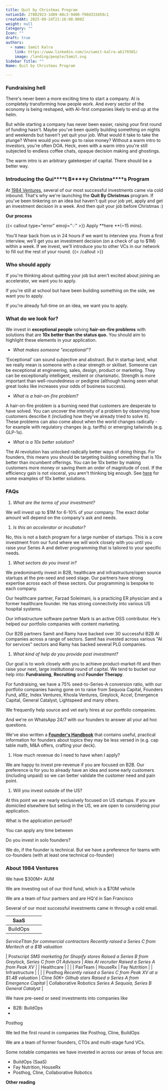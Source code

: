 ```yaml
---
title: Quit by Christmas Program
notionId: 27882923-1d09-80c3-9400-f90d333459c1
createdAt: 2025-09-24T21:16:00.000Z
weight: null
Category: ""
Icon: ""
draft: true
authors:
  - name: Samit Kalra
    link: https://www.linkedin.com/in/samit-kalra-a6179365/
    image: /landing/people/Samit.svg
Sidebar Title: ""
Name: Quit by Christmas Program

---
```



### **Fundraising hell**


There's never been a more exciting time to start a company. AI is completely transforming how people work. And every sector of the economy is being reshaped, with AI-first companies likely to end up at the helm.


But while starting a company has never been easier, raising your first round of funding hasn't. Maybe you've been quietly building something on nights and weekends but haven't yet quit your job. What would it take to take the plunge? Where would you even go to raise money? Without a warm intro to investors, you're often DOA. Heck, even with a warm intro you're still subjected to endless coffee chats, opaque decision making and ghostings.


The warm intro is an arbitrary gatekeeper of capital. There should be a better way.


### **Introducing the** **Q****u****i****t** **B****y** **C****h****ri****s****t****m****a****s** **Program**


At [1984 Ventures](/), several of our most successful investments came via cold inbound. That's why we're launching the **Quit By Christmas** program. If you've been tinkering on an idea but haven't quit your job yet, apply and get an investment decision in a week. And then quit your job before Christmas :) 


**Our process**


{{< callout type="error" emoji="💡" >}}
Apply **here **(~15 mins). 

You'll hear back from us in 24 hours if we want to interview you. From a first interview, we'll get you an investment decision (on a check of up to $1M) within a week. If we invest, we'll introduce you to other VCs in our network to fill out the rest of your round. 
{{< /callout >}}


### **Who should apply**


If you're thinking about quitting your job but aren't excited about joining an accelerator, we want you to apply.


If you're still at school but have been building something on the side, we want you to apply.


If you're already full-time on an idea, we want you to apply.


### **What do we look for?**


We invest in **exceptional people** solving **hair-on-fire problems** with solutions that are **10x better than the status quo.** You should aim to highlight these elements in your application.

- _What makes someone "exceptional"?_

'Exceptional' can sound subjective and abstract. But in startup land, what we really mean is someone with a clear strength or skillset. Someone can be exceptional at engineering, sales, design, product or marketing. They can be exceptionally intelligent, resilient or charismatic. Strength is more important than well-roundedness or pedigree (although having seen what great looks like increases your odds of business success).

- _What is a hair-on-fire problem?_

A hair-on-fire problem is a burning need that customers are desperate to have solved. You can uncover the intensity of a problem by observing how customers describe it (including how they've already tried to solve it). These problems can also come about when the world changes radically - for example with regulatory changes (e.g. tariffs) or emerging tailwinds (e.g. GLP-1s). 

- _What is a 10x better solution?_

The AI revolution has unlocked radically better ways of doing things. For founders, this means you should be targeting building something that is 10x better than incumbent offerings. You can be 10x better by making customers more money or saving them an order of magnitude of cost. If the efficiency gain is not visceral, you aren't thinking big enough. See [here](https://samit-kalra.com/blog/how-to-find-a-good-startup-idea) for some examples of 10x better solutions.


### **FAQs**

1. _What are the terms of your investment?_

We will invest up to $1M for 6-10% of your company. The exact dollar amount will depend on the company's ask and needs.

1. _Is this an accelerator or incubator?_

No, this is not a batch program for a large number of startups. This is a core investment from our fund where we will work closely with you until you raise your Series A and deliver programming that is tailored to your specific needs.

1. _What sectors do you invest in?_

We predominantly invest in B2B, healthcare and infrastructure/open source startups at the pre-seed and seed stage. Our partners have strong expertise across each of these sectors. Our programming is bespoke to each company.


Our healthcare partner, Farzad Soleimani, is a practicing ER physician and a former healthcare founder. He has strong connectivity into various US hospital systems.


Our infrastructure software partner Mark is an active OSS contributor. He's helped our portfolio companies with content marketing.


Our B2B partners Samit and Ramy have backed over 30 successful B2B AI companies across a range of sectors. Samit has invested across various "AI for services" sectors and Ramy has backed several PLG companies.

1. _What kind of help do you provide post investment?_

Our goal is to work closely with you to achieve product-market-fit and then raise your next, large institutional round of capital. We tend to bucket our help into: **Fundraising**, **Recruiting** and **Founder Therapy**. 


For fundraising, we have a 75% seed-to-Series-A conversion ratio, with our portfolio companies having gone on to raise from Sequoia Capital, Founders Fund, a16z, Index Ventures, Khosla Ventures, Greylock, Accel, Emergence Capital, General Catalyst, Lightspeed and many others.


We frequently help source and vet early hires at our portfolio companies.


And we're on WhatsApp 24/7 with our founders to answer all your ad hoc questions.


We've also written a [**Founder's Handbook**](/docs/founders-handbook/) that contains useful, practical information for founders about topics they may be less versed in (e.g. cap table math, M&A offers, crafting your deck).

1. How much revenue do I need to have when I apply?

We are happy to invest pre-revenue if you are focused on B2B. Our preference is for you to already have an idea and some early customers (including unpaid) so we can better validate the customer need and pain point. 

1. Will you invest outside of the US?

At this point we are nearly exclusively focused on US startups. If you are domiciled elsewhere but selling in the US, we are open to considering your application.


What is the application periuod?


You can apply any time between


Do you invest in solo founders?


We do, if the founder is technical. But we have a preference for teams with co-founders (with at least one technical co-founder)


### **About 1984 Ventures**


We have $300M+ AUM


We are investing out of our third fund, which is a $70M vehicle


We are a team of four partners and are HQ'd in San Francisco


Several of our most successful investments came in through a cold email. 


| SaaS                                                                                                             |                                                                                                          |                                                                      |
| ---------------------------------------------------------------------------------------------------------------- | -------------------------------------------------------------------------------------------------------- | -------------------------------------------------------------------- |
| BuildOps
_ServiceTitan for commercial contractors
Recently raised a Series C from Meritech at a $1B valuation_

 | Postscript
_SMS marketing for Shopify stores
Raised a Series B from Greylock, Series C from O1 Advisors_ | Alex
_AI recruiter
Raised a Series A from Peak XV_                   |
| Healthcare                                                                                                       |                                                                                                          |                                                                      |
| PairTeam                                                                                                         | HouseRx                                                                                                  | Fay Nutrition                                                        |
| Infrastructure                                                                                                   |                                                                                                          |                                                                      |
| Posthog
_Recently raised a Series C from Peak XV at a $1.4B valuation_                                           | Cline
_50K+ Github stars
Raised a Series A from Emergence Capital_                                       | Collaborative Robotics
_Series A Sequoia, Series B General Catalyst_ |


We have pre-seed or seed investments into companies like 

- B2B: BuildOps
- 

Posthog


We led the first round in companies like Posthog, Cline, BuildOps


We are a team of former founders, CTOs and multi-stage fund VCs.


Some notable companies we have invested in across our areas of focus are:

- BuildOps (SaaS)
- Fay Nutrition, HouseRx
- Posthog, Cline, Collaborative Robotics

**Other reading**

